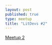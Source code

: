 ```yaml
---
layout: post
published: true
type: meetup
title: "LitDevs #2"
---
```


[Meetup 2](https://base58btc.notion.site/Meetup-2-June-8-2022-354c822d69e3489c93f5b9767025a1c5)